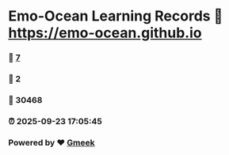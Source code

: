 # Emo-Ocean Learning Records :link: https://emo-ocean.github.io 
### :page_facing_up: [7](https://emo-ocean.github.io/tag.html) 
### :speech_balloon: 2 
### :hibiscus: 30468 
### :alarm_clock: 2025-09-23 17:05:45 
### Powered by :heart: [Gmeek](https://github.com/Meekdai/Gmeek)
